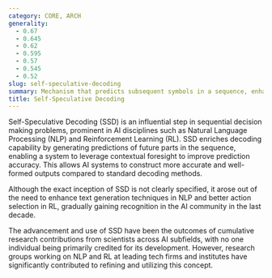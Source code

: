 ```yaml
---
category: CORE, ARCH
generality:
  - 0.67
  - 0.645
  - 0.62
  - 0.595
  - 0.57
  - 0.545
  - 0.52
slug: self-speculative-decoding
summary: Mechanism that predicts subsequent symbols in a sequence, enhancing prediction accuracy.
title: Self-Speculative Decoding
---
```


Self-Speculative Decoding (SSD) is an influential step in sequential decision making problems, prominent in AI disciplines such as Natural Language Processing (NLP) and Reinforcement Learning (RL). SSD enriches decoding capability by generating predictions of future parts in the sequence, enabling a system to leverage contextual foresight to improve prediction accuracy. This allows AI systems to construct more accurate and well-formed outputs compared to standard decoding methods.

Although the exact inception of SSD is not clearly specified, it arose out of the need to enhance text generation techniques in NLP and better action selection in RL, gradually gaining recognition in the AI community in the last decade.

The advancement and use of SSD have been the outcomes of cumulative research contributions from scientists across AI subfields, with no one individual being primarily credited for its development. However, research groups working on NLP and RL at leading tech firms and institutes have significantly contributed to refining and utilizing this concept.
